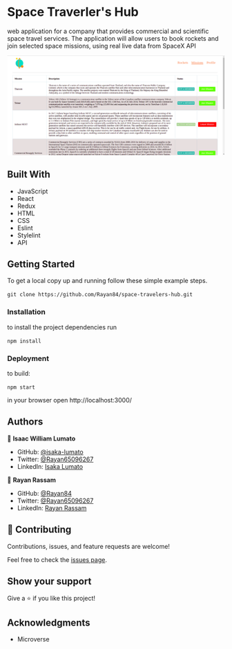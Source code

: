 # Space Traverler's Hub

 web application for a company that provides commercial and scientific space travel services. The application will allow users to book rockets and join selected space missions, using real live data from SpaceX API

<img src='./src/screenshot-missions.png'>


## Built With

- JavaScript
- React
- Redux
- HTML
- CSS
- Eslint
- Stylelint
- API

## Getting Started

To get a local copy up and running follow these simple example steps.

`git clone https://github.com/Rayan84/space-travelers-hub.git`

### Installation

to install the project dependencies run

`npm install`

### Deployment

to build:

`npm start`

in your browser open http://localhost:3000/

## Authors

👤 **Isaac William Lumato**

- GitHub: [@isaka-lumato](https://github.com/isaka-lumato)
- Twitter: [@Rayan65096267](https://twitter.com/Rayan65096267)
- LinkedIn: [Isaka Lumato](hhttps://www.linkedin.com/in/isaka-william-90773020b/)

👤 **Rayan Rassam**

- GitHub: [@Rayan84](https://github.com/Rayan84)
- Twitter: [@Rayan65096267](https://twitter.com/Rayan65096267)
- LinkedIn: [Rayan Rassam](https://www.linkedin.com/in/rayan-rassam/)

## 🤝 Contributing

Contributions, issues, and feature requests are welcome!

Feel free to check the [issues page](../../issues/).

## Show your support

Give a ⭐️ if you like this project!

## Acknowledgments

- Microverse
